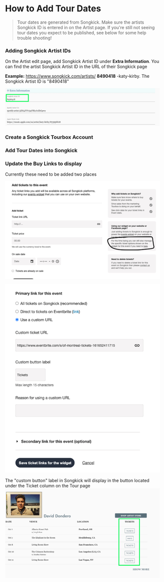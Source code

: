 # How to Add Tour Dates
> Tour dates are generated from Songkick. Make sure the artists Songkick ID is entered in on the Artist page. If you're still not seeing tour dates you expect to be published, see below for some help trouble shooting! 

### Adding Songkick Artist IDs
On the Artist edit page, add Songkick Artist ID under **Extra Information**. You can find the artist Songkick Artist ID in the URL of their Songkick page

**Example:** https://www.songkick.com/artists/ **8490418** -katy-kirby. 
The Songkick Artist ID is "8490418"

![](views/songkick_artist_page.png)


### Create a Songkick Tourbox Account 

### Add Tour Dates into Songkick 

### Update the Buy Links to display
Currently these need to be added two places 

![](views/songkick.png)


![](views/songkick_2.png)

The "custom button" label in Songkick will display in the button located under the Ticket column on the Tour page
![](views/tour_page_view.png)
